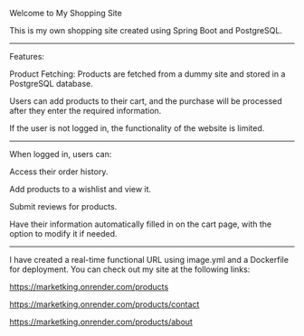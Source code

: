 Welcome to My Shopping Site

This is my own shopping site created using Spring Boot and PostgreSQL.


-----------------------------------------------------------------------------
Features:

Product Fetching: Products are fetched from a dummy site and stored in a PostgreSQL database. 

Users can add products to their cart, and the purchase will be processed after they enter the required information. 

If the user is not logged in, the functionality of the website is limited.

-----------------------------------------------------------------------------

When logged in, users can:

Access their order history.

Add products to a wishlist and view it.

Submit reviews for products.

Have their information automatically filled in on the cart page, with the option to modify it if needed.

-----------------------------------------------------------------------------
I have created a real-time functional URL using image.yml and a Dockerfile for deployment. 
You can check out my site at the following links:

https://marketking.onrender.com/products

https://marketking.onrender.com/products/contact

https://marketking.onrender.com/products/about
